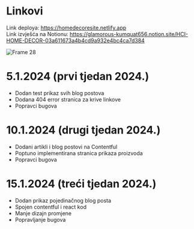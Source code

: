 # Linkovi
Link deploya: https://homedecoresite.netlify.app  
Link izvješća na Notionu: https://glamorous-kumquat656.notion.site/HCI-HOME-DECOR-03a611673a4b4cd9a932e4bc4ca7d384

![Frame 28](https://github.com/LazaCoder/HCIprojekt/assets/134958421/3603581a-abfb-4a90-a948-03dfe5f82aaa)

# 5.1.2024 (prvi tjedan 2024.)
* Dodan test prikaz svih blog postova
* Dodana 404 error stranica za krive linkove
* Popravci bugova

# 10.1.2024 (drugi tjedan 2024.)
* Dodani artikli i blog postovi na Contentful
* Poptuno implementirana stranica prikaza proizvoda
* Popravci bugova

# 15.1.2024 (treći tjedan 2024.)
* Dodan prikaz pojedinačnog blog posta
* Spojen contentful i react kod
* Manje dizajn promjene
* Popravljanje bugova
